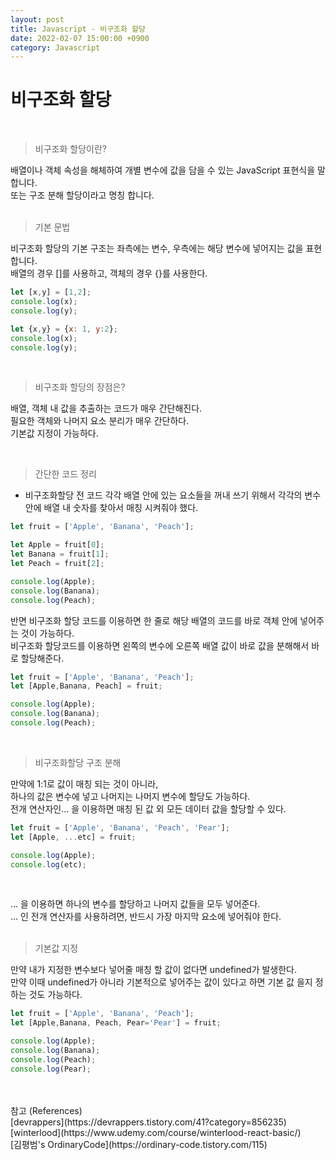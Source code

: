 ```yaml
---
layout: post
title: Javascript - 비구조화 할당
date: 2022-02-07 15:00:00 +0900
category: Javascript
---
```


비구조화 할당
===

<br />

> 비구조화 할당이란?

배열이나 객체 속성을 해체하여 개별 변수에 값을 담을 수 있는 JavaScript 표현식을 말합니다.<br />
또는 구조 분해 할당이라고 명칭 합니다.<br />
<br />

> 기본 문법

비구조화 할당의 기본 구조는 좌측에는 변수, 우측에는 해당 변수에 넣어지는 값을 표현합니다.<br />
배열의 경우 []를 사용하고, 객체의 경우 {}를 사용한다.<br />

```javascript
let [x,y] = [1,2];
console.log(x);
console.log(y);

let {x,y} = {x: 1, y:2};
console.log(x);
console.log(y);
```

<br />

> 비구조화 할당의 장점은?

배열, 객체 내 값을 추출하는 코드가 매우 간단해진다.<br />
필요한 객체와 나머지 요소 분리가 매우 간단하다.<br />
기본값 지정이 가능하다.<br />

<br />

> 간단한 코드 정리

- 비구조화할당 전 코드
각각 배열 안에 있는 요소들을 꺼내 쓰기 위해서 각각의 변수 안에 배열 내 숫자를 찾아서 매칭 시켜줘야 했다.<br />

```javascript
let fruit = ['Apple', 'Banana', 'Peach'];

let Apple = fruit[0];
let Banana = fruit[1];
let Peach = fruit[2];

console.log(Apple);
console.log(Banana);
console.log(Peach);
```

반면 비구조화 할당 코드를 이용하면 한 줄로 해당 배열의 코드를 바로 객체 안에 넣어주는 것이 가능하다.<br />
비구조화 할당코드를 이용하면 왼쪽의 변수에 오른쪽 배열 값이 바로 값을 분해해서 바로 할당해준다. <br />

``` javascript
let fruit = ['Apple', 'Banana', 'Peach'];
let [Apple,Banana, Peach] = fruit;

console.log(Apple);
console.log(Banana);
console.log(Peach);
```

<br />

> 비구조화할당 구조 분해

만약에 1:1로 값이 매칭 되는 것이 아니라, <br />
하나의 값은 변수에 넣고 나머지는 나머지 변수에 할당도 가능하다.<br />
전개 연산자인... 을 이용하면 매칭 된 값 외 모든 데이터 값을 할당할 수 있다.<br />

```javascript
let fruit = ['Apple', 'Banana', 'Peach', 'Pear'];
let [Apple, ...etc] = fruit;

console.log(Apple);
console.log(etc);
```

<br />

... 을 이용하면 하나의 변수를 할당하고 나머지 값들을 모두 넣어준다.<br />
... 인 전개 연산자를 사용하려면, 반드시 가장 마지막 요소에 넣어줘야 한다.<br />
<br />

> 기본값 지정

만약 내가 지정한 변수보다 넣어줄 매칭 할 값이 없다면 undefined가 발생한다.<br />
만약 이때 undefined가 아니라 기본적으로 넣어주는 값이 있다고 하면 기본 값 을지 정하는 것도 가능하다.<br />

```javascript
let fruit = ['Apple', 'Banana', 'Peach'];
let [Apple,Banana, Peach, Pear='Pear'] = fruit;

console.log(Apple);
console.log(Banana);
console.log(Peach);
console.log(Pear);
```

<br />
<br />
참고 (References)
<br />[devrappers](https://devrappers.tistory.com/41?category=856235)
<br />[winterlood](https://www.udemy.com/course/winterlood-react-basic/)
<br />[김평범's OrdinaryCode](https://ordinary-code.tistory.com/115)
